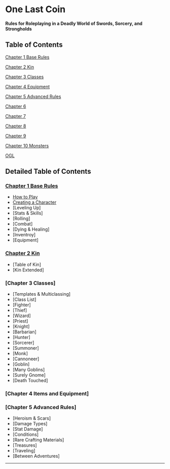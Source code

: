# One Last Coin

**Rules for Roleplaying in a Deadly World of Swords, Sorcery, and Strongholds**


## Table of Contents

[Chapter 1 Base Rules](Chapter01.md#chapter-1-base-rules)

[Chapter 2 Kin](Chapter02.md#chapter-2-kin)

[Chapter 3 Classes](Chapter03.md#chapter-3-classes)

[Chapter 4 Equipment](Chapter04.md#chapter-4-equipment)

[Chapter 5 Advanced Rules](Chapter05.md#chapter-5-advanced-rules)

[Chapter 6 ](Chapter06.md#chapter-6-)

[Chapter 7 ](Chapter07.md#chapter-7-)

[Chapter 8 ](Chapter08.md#chapter-8-)

[Chapter 9 ](Chapter09.md#chapter-9-)

[Chapter 10 Monsters](Chapter10.md#chapter-10-monsters)

[OGL](OGL.md#open-game-license)


## Detailed Table of Contents

### [Chapter 1 Base Rules](Chapter01.md#chapter-1-base-rules)

- [How to Play](Chapter01.md#rolling-and-throwing-the-dice)
- [Creating a Character](Chapter01.md#rolling-the-dice)
- [Leveling Up]
- [Stats & Skills]
- [Rolling]
- [Combat]
- [Dying & Healing]
- [Inventroy]
- [Equipment]

### [Chapter 2 Kin](Chapter02.md#chapter-2-kin)

- [Table of Kin]
- [Kin Extended]

### [Chapter 3 Classes]

- [Templates & Multiclassing]
- [Class List]
- [Fighter]
- [Thief]
- [Wizard]
- [Priest]
- [Knight]
- [Barbarian]
- [Hunter]
- [Sorcerer]
- [Summoner]
- [Monk]
- [Cannoneer]
- [Goblin]
- [Many Goblins]
- [Surely Gnome]
- [Death Touched]

### [Chapter 4 Items and Equipment]

### [Chapter 5 Advanced Rules]

- [Heroism & Scars]
- [Damage Types]
- [Stat Damage]
- [Conditions]
- [Rare Crafting Materials]
- [Treasures]
- [Traveling]
- [Between Adventures]



* * *

